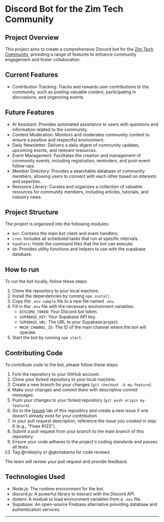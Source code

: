 # Discord Bot for the Zim Tech Community

## Project Overview
This project aims to create a comprehensive Discord bot for the [Zim Tech Community](https://discord.gg/eKGq6AxRbJ), providing a range of features to enhance community engagement and foster collaboration.

## Current Features
- Contribution Tracking: Tracks and rewards user contributions to the community, such as posting valuable content, participating in discussions, and organizing events.
## Future Features
- AI Assistant: Provides automated assistance to users with questions and information related to the community.
- Content Moderation: Monitors and moderates community content to ensure a positive and respectful environment.
- Daily Newsletter: Delivers a daily digest of community updates, upcoming events, and relevant resources.
- Event Management: Facilitates the creation and management of community events, including registration, reminders, and post-event follow-ups.
- Member Directory: Provides a searchable database of community members, allowing users to connect with each other based on interests and expertise.
- Resource Library: Curates and organizes a collection of valuable resources for community members, including articles, tutorials, and industry news.

## Project Structure
The project is organized into the following modules:
- `bot`: Contains the main bot client and event handlers.
- `cron`: Includes all scheduled tasks that run at specific intervals.
- `handlers`: Holds the command files that the bot can execute.
- `db`: Provides utility functions and helpers to use with the supabase database.

## How to run
To run the bot locally, follow these steps:
1. Clone the repository to your local machine.
2. Install the dependencies by running `npm install`.
3. Copy the `.env.sample` file to a new file named `.env`.
4. Fill in the `.env` file with the necessary environment variables:
   - `DISCORD_TOKEN`: Your Discord bot token.
   - `SUPABASE_KEY`: Your Supabase API key.
   - `SUPABASE_URL`: The URL to your Supabase project.
   - `MAIN_CHANNEL_ID`: The ID of the main channel where the bot will operate.
5. Start the bot by running `npm start`.

## Contributing Code

To contribute code to the bot, please follow these steps:

1. Fork the repository to your GitHub account.
2. Clone your forked repository to your local machine.
3. Create a new branch for your changes (`git checkout -b my-feature`).
4. Make your changes and commit them with descriptive commit messages.
5. Push your changes to your forked repository (`git push origin my-feature`).
6. Go to the [Issues](../../issues) tab of this repository and create a new issue if one doesn't already exist for your contribution.
7. In your pull request description, reference the issue you created in step 6 (e.g., "Fixes #123").
8. Submit a pull request from your branch to the main branch of this repository.
5. Ensure your code adheres to the project's coding standards and passes all tests.
6. Tag @mikeyny or @gtchakama for code reviews.

The team will review your pull request and provide feedback.

## Technologies Used
- Node.js: The runtime environment for the bot.
- discord.js: A powerful library to interact with the Discord API.
- dotenv: A module to load environment variables from a `.env` file.
- Supabase: An open-source Firebase alternative providing database and authentication services.

----


